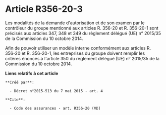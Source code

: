 # Article R356-20-3

Les modalités de la demande d'autorisation et de son examen par le contrôleur du groupe mentionné aux articles R. 356-20 et
R. 356-20-1 sont précisés aux articles 347, 348 et 349 du règlement délégué (UE) n° 2015/35 de la Commission du 10 octobre
2014. 

Afin de pouvoir utiliser un modèle interne conformément aux articles R. 356-20 et R. 356-20-1, les entreprises du groupe
doivent remplir les critères énoncés à l'article 350 du règlement délégué (UE) n° 2015/35 de la Commission du 10 octobre
2014.

**Liens relatifs à cet article**

	**Créé par**:

	  - Décret n°2015-513 du 7 mai 2015 - art. 4

	**Cite**:

	  - Code des assurances - art. R356-20 (VD)
